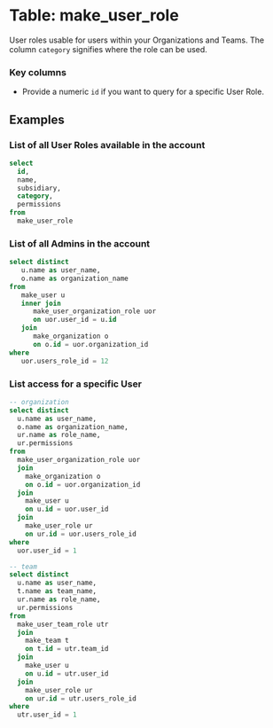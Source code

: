 # Table: make_user_role

User roles usable for users within your Organizations and Teams. The column `category` signifies where the role can be used.

### Key columns
- Provide a numeric `id` if you want to query for a specific User Role.

## Examples

### List of all User Roles available in the account

```sql
select
  id,
  name,
  subsidiary,
  category,
  permissions 
from
  make_user_role
```

### List of all Admins in the account

```sql
select distinct
   u.name as user_name,
   o.name as organization_name 
from
   make_user u 
   inner join
      make_user_organization_role uor 
      on uor.user_id = u.id 
   join
      make_organization o 
      on o.id = uor.organization_id 
where
   uor.users_role_id = 12
```

### List access for a specific User

```sql
-- organization
select distinct
  u.name as user_name,
  o.name as organization_name,
  ur.name as role_name,
  ur.permissions 
from
  make_user_organization_role uor 
  join
    make_organization o 
    on o.id = uor.organization_id 
  join
    make_user u 
    on u.id = uor.user_id 
  join
    make_user_role ur 
    on ur.id = uor.users_role_id 
where
  uor.user_id = 1

-- team
select distinct
  u.name as user_name,
  t.name as team_name,
  ur.name as role_name,
  ur.permissions 
from
  make_user_team_role utr 
  join
    make_team t 
    on t.id = utr.team_id 
  join
    make_user u 
    on u.id = utr.user_id 
  join
    make_user_role ur 
    on ur.id = utr.users_role_id 
where
  utr.user_id = 1
```
